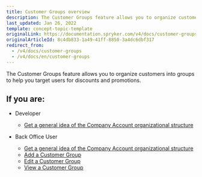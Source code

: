 ```yaml
---
title: Customer Groups overview
description: The Customer Groups feature allows you to organize customers into groups to help you target users for discounts and promotions.
last_updated: Jan 26, 2022
template: concept-topic-template
originalLink: https://documentation.spryker.com/v4/docs/customer-groups
originalArticleId: 8c4db833-1a49-41ff-8850-3a4dc6dbf317
redirect_from:
  - /v4/docs/customer-groups
  - /v4/docs/en/customer-groups
---
```


The Customer Groups feature allows you to organize customers into groups to help you target users for discounts and promotions.

 ## If you are:

- Developer

    - [Get a general idea of the Company Account organizational structure](/docs/scos/dev/feature-walkthroughs/{{page.version}}/customer-account-management-feature-walkthrough/reference-information-customer-module-overview.html)

- Back Office User

    - [Get a general idea of the Company Account organizational structure](/docs/scos/dev/feature-walkthroughs/{{page.version}}/customer-account-management-feature-walkthrough/reference-information-customer-module-overview.html)
    - [Add a Customer Group](/docs/scos/user/back-office-user-guides/{{page.version}}/customer/customer-customer-access-customer-groups/managing-customer-groups.html#adding-a-customer-group)
    - [Edit a Customer Group](/docs/scos/user/back-office-user-guides/{{page.version}}/customer/customer-customer-access-customer-groups/managing-customer-groups.html#editing-a-customer-group)
    - [View a Customer Group](/docs/scos/user/back-office-user-guides/{{page.version}}/customer/customer-customer-access-customer-groups/managing-customer-groups.html#viewing-customer-groups)
